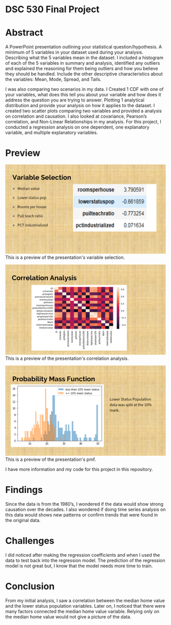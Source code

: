 # DSC 530 Final Project
# Abstract
A PowerPoint presentation outlining your statistical question/hypothesis. A minimum of 5 variables in your dataset used during your analysis. Describing what the 5 variables mean in the dataset. I included a histogram of each of the 5 variables in summary and analysis, identified any outliers and explained the reasoning for them being outliers and how you believe they should be handled. Include the other descriptive characteristics about the variables: Mean, Mode, Spread, and Tails.

I was also comparing two scenarios in my data. I Created 1 CDF with one of your variables, what does this tell you about your variable and how does it address the question you are trying to answer. Plotting 1 analytical distribution and provide your analysis on how it applies to the dataset. I created two scatter plots comparing two variables and provided a analysis on correlation and causation. I also looked at covariance, Pearson’s correlation, and Non-Linear Relationships in my analysis. For this project, I conducted a regression analysis on one dependent, one explanatory variable, and multiple explanatory variables.

# Preview

![Preview of presentation slide 01](https://github.com/micgonzalez/DSC530_Final_Project_Summer_2019/blob/master/dsc530_final_pres_01.png)
This is a preview of the presentation's variable selection.

![Preview of presentation slide 02](https://github.com/micgonzalez/DSC530_Final_Project_Summer_2019/blob/master/dsc530_final_pres_02.png)
This is a preview of the presentation's correlation analysis.

![Preview of presentation slide 03](https://github.com/micgonzalez/DSC530_Final_Project_Summer_2019/blob/master/dsc530_final_pres_03.png)
This is a preview of the presentation's pmf.

I have more information and my code for this project in this repository.

# Findings
Since the data is from the 1980’s, I wondered if the data would show strong causation over the decades. I also wondered if doing time series analysis on this data would shows new patterns or confirm trends that were found in the original data.

# Challenges
I did noticed after making the regression coefficients and when I used the data to test back into the regression model. The prediction of the regression model is not great but, I know that the model needs more time to train. 

# Conclusion
From my initial analysis, I saw a correlation between the median home value and the lower status population variables. Later on, I noticed that there were many factors connected the median home value variable. Relying only on the median home value would not give a picture of the data.
